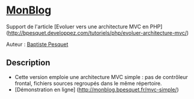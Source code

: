 # [MonBlog](http://github.com/bpesquet/MonBlog)

Support de l'article [Evoluer vers une architecture MVC en PHP] (http://bpesquet.developpez.com/tutoriels/php/evoluer-architecture-mvc/)

Auteur : [Baptiste Pesquet](https://github.com/bpesquet)


## Description

* Cette version emploie une architecture MVC simple : pas de contrôleur frontal, fichiers sources regroupés dans le même répertoire.
* [Démonstration en ligne] (http://monblog.bpesquet.fr/mvc-simple/)

